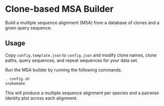 # Clone-based MSA Builder

Build a multiple sequence alignment (MSA) from a database of clones and a given
query sequence.

## Usage

Copy `config.template.json` to `config.json` and modify clone names, clone
paths, query sequences, and repeat sequences for your data set.

Run the MSA builder by running the following commands.

```bash
. config.sh
snakemake
```

This will produce a multiple sequence alignment per species and a pairwise
identity plot across each alignment.
